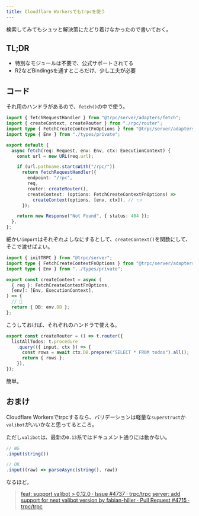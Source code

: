 ```yaml
---
title: Cloudflare Workersでもtrpcを使う
---
```


検索してみてもシュッと解決策にたどり着けなかったので書いておく。

## TL;DR

- 特別なモジュールは不要で、公式サポートされてる
- R2などBindingsを通すところだけ、少し工夫が必要

## コード

それ用のハンドラがあるので、`fetch()`の中で使う。

```typescript
import { fetchRequestHandler } from "@trpc/server/adapters/fetch";
import { createContext, createRouter } from "./rpc/router";
import type { FetchCreateContextFnOptions } from "@trpc/server/adapters/fetch";
import type { Env } from "./types/private";

export default {
  async fetch(req: Request, env: Env, ctx: ExecutionContext) {
    const url = new URL(req.url);

    if (url.pathname.startsWith("/rpc/"))
      return fetchRequestHandler({
        endpoint: "/rpc",
        req,
        router: createRouter(),
        createContext: (options: FetchCreateContextFnOptions) =>
          createContext(options, [env, ctx]), // 👈
      });

    return new Response("Not Found", { status: 404 });
  },
};
```

細かい`import`はそれぞれよしなにするとして、`createContext()`を関数にして、そこで渡せばよい。

```typescript
import { initTRPC } from "@trpc/server";
import type { FetchCreateContextFnOptions } from "@trpc/server/adapters/fetch";
import type { Env } from "../types/private";

export const createContext = async (
  { req }: FetchCreateContextFnOptions,
  [env]: [Env, ExecutionContext],
) => {
  // 🎉
  return { DB: env.DB };
};
```

こうしておけば、それぞれのハンドラで使える。


```typescript
export const createRouter = () => t.router({
  listAllTodos: t.procedure
    .query(({ input, ctx }) => {
      const rows = await ctx.DB.prepare("SELECT * FROM todos").all();
      return { rows };
    }),
});
```

簡単。

## おまけ

Cloudflare Workersでtrpcするなら、バリデーションは軽量な`superstruct`か`valibot`がいいかなと思ってるところ。

ただし`valibot`は、最新の`0.13`系ではドキュメント通りには動かない。

```typescript
// NG
.input(string())

// OK
.input((raw) => parseAsync(string(), raw))
```

なるほど。

> [feat: support valibot > 0.12.0 · Issue #4737 · trpc/trpc](https://github.com/trpc/trpc/issues/4737)
> [server: add support for next valibot version by fabian-hiller · Pull Request #4715 · trpc/trpc](https://github.com/trpc/trpc/pull/4715#issuecomment-1693109599)
